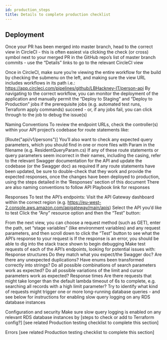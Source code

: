 ```yaml
---
id: production_steps
title: Details to complete production checklist
---
```


## Deployment
Once your PR has been merged into master branch, head to the correct view in CircleCI - this is often easiest via clicking the check (or cross) symbol next to your merged PR in the GitHub repo’s list of master branch commits - use the “Details” links to go to the relevant CircleCI view

Once in CircleCI, make sure you’re viewing the entire workflow for the build by checking the submenu on the left, and making sure the view URL includes workflows in its path i.e.: https://app.circleci.com/pipelines/github/LBHackney-IT/person-api
By navigating to the correct workflow, you can monitor the deployment of the application and manually permit the “Deploy to Staging” and “Deploy to Production” jobs if the prerequisite jobs (e.g. automated test runs, Terraform apply commands) succeed - or, if any jobs fail, you can click through to the job to debug the issue(s)



Naming Conventions
To review the endpoint URLs, check the controller(s) within your API project’s codebase for route statements like:

[Route("api/v1/persons")] 
You’ll also want to check any expected query parameters, which you should find in one or more files with Param in the filename (e.g. ResidentQueryParam.cs)
If any of these route statements or query parameters seem incorrect in their names, including the casing, refer to the relevant Swagger documentation for the API and update the codebase (or the Swagger doc) as required
If any route statements have been updated, be sure to double-check that they work and provide the expected responses, once the changes have been deployed to production, using the steps detailed in the ‘Responses’ section of this document
There are also naming conventions to follow API Playbook link for responses

Responses
To test the API’s endpoints:
Visit the API Gateway dashboard within the correct region (e.g. https://eu-west-2.console.aws.amazon.com/apigateway/main/apis)
Select the API you’d like to test
Click the “Any” resource option and then the “Test” button:

From the next view, you can choose a request method (such as GET), enter the path, set “stage variables” (like environment variables) and any request parameters, and then scroll down to click the “Test” button to see what the API’s response to your request is
If the response is an error, you should be able to dig into the stack trace shown to begin debugging
Make test requests of each of the API’s endpoints, looking for potential issues with:
Response structures
Do they match what you expect/the Swagger doc?
Are there any unexpected duplications?
Have enums been transformed correctly into strings?
Do all possible combinations of search parameters work as expected?
Do all possible variations of the limit and cursor parameters work as expected?
Response times
Are there requests that might take longer than the default lambda timeout of 6s to complete, e.g. searching all records with a high limit parameter?
Try to identify what kind of requests might trigger one or more long-running database queries - and see below for instructions for enabling slow query logging on any RDS database instances

Configuration and security
Make sure slow query logging is enabled on any relevant RDS database instances by [steps to check or add to Terraform config?]
[see related Production testing checklist to complete this section]

Errors
[see related Production testing checklist to complete this section]
